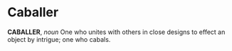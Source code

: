 # Caballer

**CABALLER**, _noun_ One who unites with others in close designs to effect an object by intrigue; one who cabals.